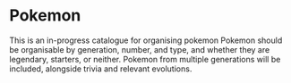 # Pokemon
This is an in-progress catalogue for organising pokemon
Pokemon should be organisable by generation, number, and type, and whether they are legendary, starters, or neither.
Pokemon from multiple generations will be included, alongside trivia and relevant evolutions.
